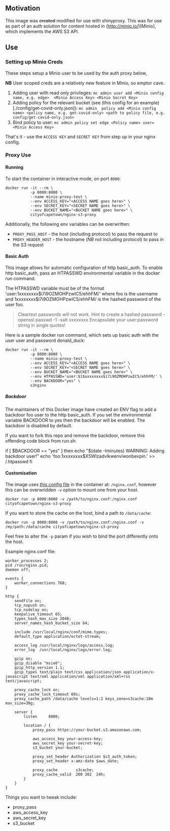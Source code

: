 
## Motivation

This image was ~~created~~ modified for use with shinyproxy. This was for use as part of an auth solution for content 
hosted in (http://minio.io/)[Minio], which implements the AWS S3 API. 

## Use
### Setting up Minio Creds
These steps setup a Minio user to be used by the auth proxy below, 

**NB** User scoped creds are a relatively new feature in Minio, so emptor cave.

1. Adding user with read only privileges: `mc admin user add <Minio config name, e.g. edge> 
<Minio Access Key> <Minio Secret Key>`
2. Adding policy for the relevant bucket (see (this config for an example)[./config/get-covid-only.json]): `mc admin 
policy add <Minio config name> <policy name, e.g. get-covid-only> <path to policy file, e.g. 
config/get-covid-only.json>`
3. Bind policy to user: `mc admin policy set edge <Policy name> user=<Minio Access Key>`

That's it - use the `ACCESS KEY` and `SECRET KEY` from step up in your nginx config.

### Proxy Use

#### Running
To start the container in interactive mode, on port `8000`:
```
docker run -it --rm \
           -p 8000:8000 \
           --name minio-proxy-test \
           --env ACCESS_KEY="<ACCESS NAME goes here>" \
           --env SECRET_KEY="<SECRET NAME goes here>" \
           --env BUCKET_NAME="<BUCKET NAME goes here>" \
           cityofcapetown/nginx-s3-proxy
```

Additionally, the following env variables can be overwritten:
* `PROXY_PASS_HOST` - the host (including protocol) to pass the request to
* `PROXY_HEADER_HOST` - the hostname (*NB* not including protocol) to pass in the S3 request

#### Basic Auth

This image allows for automatic configuration of http basic_auth. To enable http basic_auth, pass an HTPASSWD environmental variable in the docker run command.

The HTPASSWD variable must be of the format 'user:$1$xxxxxxxx$i7i9OZMOHPzwIC5/ehhFM/' where foo is the username and $1$xxxxxxxx$i7i9OZMOHPzwIC5/ehhFM/ is the hashed password of the user foo.

> Cleartext passwords will not work.
> Hint to create a hashed password - openssl passwd -1 -salt xxxxxxxx <PASSWORD>
> Encapsulate your user:password string in single quotes!

Here is a sample docker run command, which sets up basic auth with the user user and password donald_duck:

```
docker run -it --rm \
           -p 8000:8000 \
           --name minio-proxy-test \
           --env ACCESS_KEY="<ACCESS NAME goes here>" \
           --env SECRET_KEY="<SECRET NAME goes here>" \
           --env BUCKET_NAME="<BUCKET NAME goes here>" \
           --env HTPASSWD='user:$1$xxxxxxxx$i7i9OZMOHPzwIC5/ehhFM/' \
           --env BACKDOOR="yes" \
           s3nginx
```

##### Backdoor

The maintainers of this Docker image have created an ENV flag to add a backdoor foo user to the http basic_auth. If you set the environmental variable BACKDOOR to yes then the backdoor will be enabled. The backdoor is disabled by default.

If you want to fork this repo and remove the backdoor, remove this offending code block from run.sh:

if [ $BACKDOOR == "yes" ]
  then
  echo "$(date -Iminutes) WARNING: Adding backdoor user!"
  echo 'foo:$1$xxxxxxxx$X5WIzadvlkwenviwonbevpin.' >> /.htpasswd
fi


#### Customisation
The image uses [this config file](./config/nginx.conf) in the container at: `/nginx.conf`, however this can be 
overwridden `-v` option to mount one from your host.

```
docker run -p 8000:8000 -v /path/to/nginx.conf:/nginx.conf cityofcapetown/nginx-s3-proxy 
```

If you want to store the cache on the host, bind a path to `/data/cache`:

```
docker run -p 8000:8000 -v /path/to/nginx.conf:/nginx.conf -v /my/path:/data/cache cityofcapetown/nginx-s3-proxy 
```

Feel free to alter the `-p` param if you wish to bind the port differently onto the host.

Example nginx.conf file:

```
worker_processes 2;
pid /run/nginx.pid;
daemon off;

events {
	worker_connections 768;
}

http {
    sendfile on;
    tcp_nopush on;
    tcp_nodelay on;
    keepalive_timeout 65;
    types_hash_max_size 2048;
    server_names_hash_bucket_size 64;
    
    include /usr/local/nginx/conf/mime.types;
    default_type application/octet-stream;
    
    access_log /usr/local/nginx/logs/access.log;
    error_log  /usr/local/nginx/logs/error.log;
    
    gzip on;
    gzip_disable "msie6";
    gzip_http_version 1.1;
    gzip_types text/plain text/css application/json application/x-javascript text/xml application/xml application/xml+rss text/javascript;

    proxy_cache_lock on;
    proxy_cache_lock_timeout 60s;
    proxy_cache_path /data/cache levels=1:2 keys_zone=s3cache:10m max_size=30g;

    server {
        listen     8000;

        location / {
            proxy_pass https://your-bucket.s3.amazonaws.com;

            aws_access_key your-access-key;
            aws_secret_key your-secret-key;
            s3_bucket your-bucket;

            proxy_set_header Authorization $s3_auth_token;
            proxy_set_header x-amz-date $aws_date;

            proxy_cache        s3cache;
            proxy_cache_valid  200 302  24h;
        }
    }
}
```

Things you want to tweak include:

* proxy_pass
* aws_access_key
* aws_secret_key
* s3_bucket


